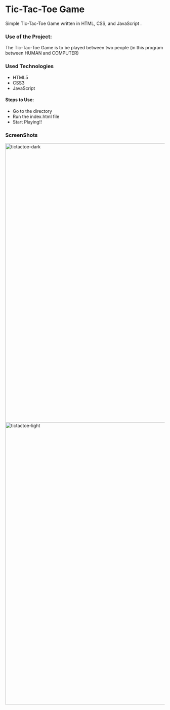 <h1>Tic-Tac-Toe Game</h1>

<p>Simple Tic-Tac-Toe Game written in HTML, CSS, and JavaScript .</p>

### Use of the Project:

<p>The Tic-Tac-Toe Game is to be played between two people (in this program between HUMAN and COMPUTER)</p>

<h3>Used Technologies</h3>
<ul>
  <li>HTML5</li>
  <li>CSS3</li>
  <li>JavaScript</li>
</ul>

#### Steps to Use:

- Go to the directory
- Run the index.html file
- Start Playing!!

<h3> ScreenShots </h3> 
<img width="878" alt="tictactoe-dark" src="https://user-images.githubusercontent.com/64218887/128006639-e5a8aec1-c0bf-4836-a04e-11f4f76a7991.png">

<br>
<img width="889" alt="tictactoe-light" src="https://user-images.githubusercontent.com/64218887/128006653-acf94c09-9b60-4f9a-aa3f-d4b8ed5ce9b1.png">

<br>

